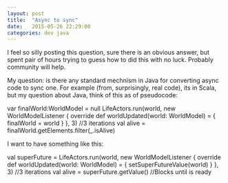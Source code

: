 ```yaml
---
layout: post
title:  "Async to sync"
date:   2015-05-26 22:29:00
categories: dev java
---
```


I feel so silly posting this question, sure there is an obvious answer, but spent pair of hours trying to guess how to did this with no luck. Probably community will help.

My question: is there any standard mechnism in Java for converting async code to sync one. For example (from, surprisingly, real code), its in Scala, but my question about Java, think of this as of pseudocode:

var finalWorld:WorldModel = null
LifeActors.run(world, new WorldModelListener {
  override def worldUpdated(world: WorldModel) = {
    finalWorld = world
  }
}, 3) //3 iterations
val alive = finalWorld.getElements.filter(_.isAlive)

I want to have something like this:

val superFuture = LifeActors.run(world, new WorldModelListener {
  override def worldUpdated(world: WorldModel) = {
    setSuperFutureValue(world)
  }
}, 3) //3 iterations
val alive = superFuture.getValue() //Blocks until is ready





